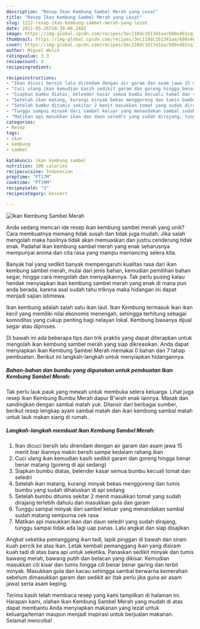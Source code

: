 ```yaml
---
description: "Resep Ikan Kembung Sambel Merah yang Lezat"
title: "Resep Ikan Kembung Sambel Merah yang Lezat"
slug: 1212-resep-ikan-kembung-sambel-merah-yang-lezat
date: 2021-05-26T20:39:06.248Z
image: https://img-global.cpcdn.com/recipes/3ec118dc161341aa/680x482cq70/ikan-kembung-sambel-merah-foto-resep-utama.jpg
thumbnail: https://img-global.cpcdn.com/recipes/3ec118dc161341aa/680x482cq70/ikan-kembung-sambel-merah-foto-resep-utama.jpg
cover: https://img-global.cpcdn.com/recipes/3ec118dc161341aa/680x482cq70/ikan-kembung-sambel-merah-foto-resep-utama.jpg
author: Miguel Welch
ratingvalue: 3.3
reviewcount: 4
recipeingredient:

recipeinstructions:
- "Ikan dicuci bersih lalu direndam dengan air garam dan asam jawa 15 menit biar ikannya makin bersih sampe kedalam rahang ikan"
- "Cuci ulang ikan kemudian kasih sedikit garam dan goreng hingga benar benar matang (goreng di api sedang)"
- "Siapkan bumbu diatas, belender kasar semua bumbu kecuali tomat dan seledri"
- "Setelah ikan matang, kurangi minyak bekas menggoreng dan tumis bumbu yang sudah dihaluskan di api sedang"
- "Setelah bumbu ditumis sekitar 2 menit masukkan tomat yang sudah dirajang terlebih dahulu dan masukkan gula dan garam"
- "Tunggu sampai minyak dari sambel keluar yang menandakan sambal sudah matang sempurna cek rasa"
- "Matikan api masukkan ikan dan daun seledri yang sudah dirajang, tunggu sampai tidak ada lagi uap panas. Lalu angkat dan siap disajikan"
categories:
- Resep
tags:
- ikan
- kembung
- sambel

katakunci: ikan kembung sambel 
nutrition: 100 calories
recipecuisine: Indonesian
preptime: "PT17M"
cooktime: "PT39M"
recipeyield: "3"
recipecategory: Dessert

---
```



![Ikan Kembung Sambel Merah](https://img-global.cpcdn.com/recipes/3ec118dc161341aa/680x482cq70/ikan-kembung-sambel-merah-foto-resep-utama.jpg)

Anda sedang mencari ide resep ikan kembung sambel merah yang unik? Cara membuatnya memang tidak susah dan tidak juga mudah. Jika salah mengolah maka hasilnya tidak akan memuaskan dan justru cenderung tidak enak. Padahal ikan kembung sambel merah yang enak seharusnya mempunyai aroma dan cita rasa yang mampu memancing selera kita.

Banyak hal yang sedikit banyak mempengaruhi kualitas rasa dari ikan kembung sambel merah, mulai dari jenis bahan, kemudian pemilihan bahan segar, hingga cara mengolah dan menyajikannya. Tak perlu pusing kalau hendak menyiapkan ikan kembung sambel merah yang enak di mana pun anda berada, karena asal sudah tahu triknya maka hidangan ini dapat menjadi sajian istimewa.

Ikan kembung adalah salah satu ikan laut. Ikan Kembung termasuk ikan ikan kecil yang memiliki nilai ekonomis menengah, sehingga terhitung sebagai komoditas yang cukup penting bagi nelayan lokal. Kembung biasanya dijual segar atau diproses.


Di bawah ini ada beberapa tips dan trik praktis yang dapat diterapkan untuk mengolah ikan kembung sambel merah yang siap dikreasikan. Anda dapat menyiapkan Ikan Kembung Sambel Merah memakai 0 bahan dan 7 tahap pembuatan. Berikut ini langkah-langkah untuk menyiapkan hidangannya.

<!--inarticleads1-->

##### Bahan-bahan dan bumbu yang digunakan untuk pembuatan Ikan Kembung Sambel Merah:



Tak perlu lauk pauk yang mewah untuk membuka selera keluarga. Lihat juga resep Ikan Kembung Bumbu Merah dapur B&#39;wish enak lainnya. Masak dan sandingkan dengan sambal matah yuk. Dilansir dari berbagai sumber, berikut resep lengkap ayam sambal matah dan ikan kembung sambal matah untuk lauk makan siang di rumah.. 

<!--inarticleads2-->

##### Langkah-langkah membuat Ikan Kembung Sambel Merah:

1. Ikan dicuci bersih lalu direndam dengan air garam dan asam jawa 15 menit biar ikannya makin bersih sampe kedalam rahang ikan
1. Cuci ulang ikan kemudian kasih sedikit garam dan goreng hingga benar benar matang (goreng di api sedang)
1. Siapkan bumbu diatas, belender kasar semua bumbu kecuali tomat dan seledri
1. Setelah ikan matang, kurangi minyak bekas menggoreng dan tumis bumbu yang sudah dihaluskan di api sedang
1. Setelah bumbu ditumis sekitar 2 menit masukkan tomat yang sudah dirajang terlebih dahulu dan masukkan gula dan garam
1. Tunggu sampai minyak dari sambel keluar yang menandakan sambal sudah matang sempurna cek rasa
1. Matikan api masukkan ikan dan daun seledri yang sudah dirajang, tunggu sampai tidak ada lagi uap panas. Lalu angkat dan siap disajikan


Angkat seketika pemanggang ikan tadi, lapik pinggan di bawah dan siram kuah percik ke atas ikan. Letak kembali pemanggang ikan yang disiram kuah tadi di atas bara api untuk seketika. Panaskan sedikit minyak dan tumis bawang merah, bawang putih dan belacan yang dikisar. Kemudian masukkan cili kisar dan tumis hingga cili benar benar garing dan terbit minyak. Masukkan gula dan kacau sehingga sambal berwarna kemerahan sebelum dimasukkan garam dan sedikit air (tak perlu jika guna air asam jawa) serta asam keping. 

Terima kasih telah membaca resep yang kami tampilkan di halaman ini. Harapan kami, olahan Ikan Kembung Sambel Merah yang mudah di atas dapat membantu Anda menyiapkan makanan yang lezat untuk keluarga/teman maupun menjadi inspirasi untuk berjualan makanan. Selamat mencoba!
